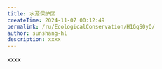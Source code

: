 ```yaml
---
title: 水源保护区
createTime: 2024-11-07 00:12:49
permalink: /ru/EcologicalConservation/H1GqS0yQ/
author: sunshang-hl
description: xxxx
---
```


xxxx